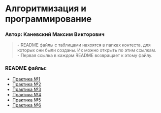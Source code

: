 # Алгоритмизация и программирование  
### Автор: Каневский Максим Викторович

> \- README файлы с таблицами нахоятся в папках контеста, для которых они были созданы. Их можно открыть по этим ссылкам.  
> \- Первая ссылка в каждом README возвращает к этому файлу.

### README файлы:
- [Практика №1](https://github.com/MaximKanevskiy/CFUV/blob/main/contest_01/README.md)
- [Практика №2](https://github.com/MaximKanevskiy/CFUV/blob/main/contest_02/README.md)
- [Практика №3](https://github.com/MaximKanevskiy/CFUV/blob/main/contest_03/README.md)
- [Практика №4](https://github.com/MaximKanevskiy/CFUV/blob/main/contest_04/README.md)
- [Практика №5](https://github.com/MaximKanevskiy/CFUV/blob/main/contest_05/README.md)
- [Практика №6](https://github.com/MaximKanevskiy/CFUV/blob/main/contest_06/README.md)
